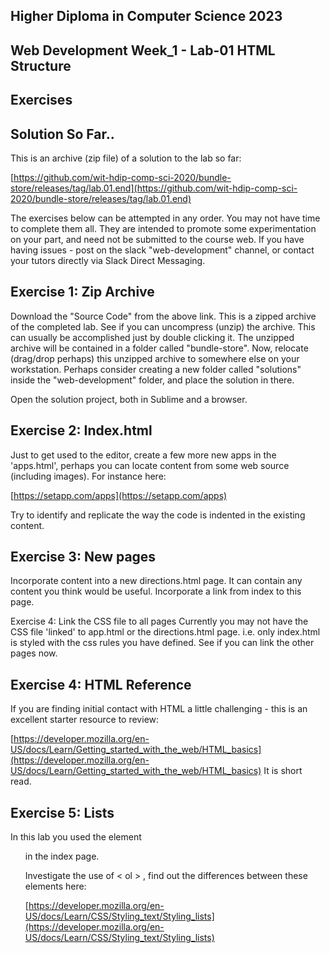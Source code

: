 ## Higher Diploma in Computer Science 2023
## Web Development Week_1 - Lab-01 HTML Structure

## Exercises
## Solution So Far..
This is an archive (zip file) of a solution to the lab so far:

[https://github.com/wit-hdip-comp-sci-2020/bundle-store/releases/tag/lab.01.end](https://github.com/wit-hdip-comp-sci-2020/bundle-store/releases/tag/lab.01.end)

The exercises below can be attempted in any order. You may not have time to complete them all. They are intended to promote some experimentation on your part, and need not be submitted to the course web. If you have having issues - post on the slack "web-development" channel, or contact your tutors directly via Slack Direct Messaging.

## Exercise 1: Zip Archive
Download the "Source Code" from the above link. This is a zipped archive of the completed lab. See if you can uncompress (unzip) the archive. This can usually be accomplished just by double clicking it. The unzipped archive will be contained in a folder called "bundle-store". Now, relocate (drag/drop perhaps) this unzipped archive to somewhere else on your workstation. Perhaps consider creating a new folder called "solutions" inside the "web-development" folder, and place the solution in there.

Open the solution project, both in Sublime and a browser.

## Exercise 2: Index.html
Just to get used to the editor, create a few more new apps in the 'apps.html', perhaps you can locate content from some web source (including images). For instance here:

[https://setapp.com/apps](https://setapp.com/apps)

Try to identify and replicate the way the code is indented in the existing content.

## Exercise 3: New pages

Incorporate content into a new directions.html page. It can contain any content you think would be useful. Incorporate a link from index to this page.

Exercise 4: Link the CSS file to all pages
Currently you may not have the CSS file 'linked' to app.html or the directions.html page. i.e. only index.html is styled with the css rules you have defined. See if you can link the other pages now.

## Exercise 4: HTML Reference
If you are finding initial contact with HTML a little challenging - this is an excellent starter resource to review:

[https://developer.mozilla.org/en-US/docs/Learn/Getting_started_with_the_web/HTML_basics](https://developer.mozilla.org/en-US/docs/Learn/Getting_started_with_the_web/HTML_basics)
It is short read.

## Exercise 5: Lists
In this lab you used the element <ul> in the index page.

Investigate the use of < ol > , find out the differences between these elements here:

[https://developer.mozilla.org/en-US/docs/Learn/CSS/Styling_text/Styling_lists](https://developer.mozilla.org/en-US/docs/Learn/CSS/Styling_text/Styling_lists)
